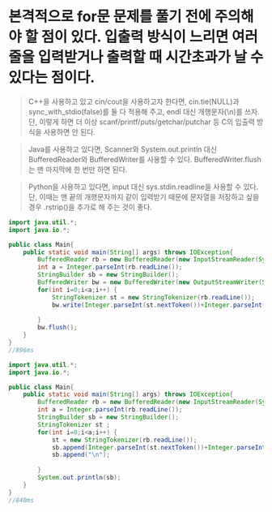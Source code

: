 # 본격적으로 for문 문제를 풀기 전에 주의해야 할 점이 있다. 입출력 방식이 느리면 여러 줄을 입력받거나 출력할 때 시간초과가 날 수 있다는 점이다.

> C++을 사용하고 있고 cin/cout을 사용하고자 한다면, cin.tie(NULL)과 sync_with_stdio(false)를 둘 다 적용해 주고, endl 대신 개행문자(\n)를 쓰자. 단, 이렇게 하면 더 이상 scanf/printf/puts/getchar/putchar 등 C의 입출력 방식을 사용하면 안 된다.

> Java를 사용하고 있다면, Scanner와 System.out.println 대신 BufferedReader와 BufferedWriter를 사용할 수 있다. BufferedWriter.flush는 맨 마지막에 한 번만 하면 된다.

> Python을 사용하고 있다면, input 대신 sys.stdin.readline을 사용할 수 있다. 단, 이때는 맨 끝의 개행문자까지 같이 입력받기 때문에 문자열을 저장하고 싶을 경우 .rstrip()을 추가로 해 주는 것이 좋다.

```java
import java.util.*;
import java.io.*;

public class Main{
    public static void main(String[] args) throws IOException{
        BufferedReader rb = new BufferedReader(new InputStreamReader(System.in));
		int a = Integer.parseInt(rb.readLine());
		StringBuilder sb = new StringBuilder();
		BufferedWriter bw = new BufferedWriter(new OutputStreamWriter(System.out));
		for(int i=0;i<a;i++) {
			StringTokenizer st = new StringTokenizer(rb.readLine());
			bw.write(Integer.parseInt(st.nextToken())+Integer.parseInt(st.nextToken())+"\n");
		
		}
		bw.flush();
    }
}
//896ms
```

```java
import java.util.*;
import java.io.*;

public class Main{
    public static void main(String[] args) throws IOException{
        BufferedReader rb = new BufferedReader(new InputStreamReader(System.in));
		int a = Integer.parseInt(rb.readLine());
        StringBuilder sb = new StringBuilder();
        StringTokenizer st ;
		for(int i=0;i<a;i++) {
			st = new StringTokenizer(rb.readLine());
			sb.append(Integer.parseInt(st.nextToken())+Integer.parseInt(st.nextToken()));
            sb.append("\n");
		
		}
        System.out.println(sb);
    }
}
//840ms
```